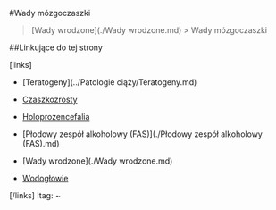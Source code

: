 #Wady mózgoczaszki

> [Wady wrodzone](./Wady wrodzone.md) > Wady mózgoczaszki



##Linkujące do tej strony

[links]

- [Teratogeny](../Patologie ciąży/Teratogeny.md)

- [Czaszkozrosty](./Czaszkozrosty.md)

- [Holoprozencefalia](./Holoprozencefalia.md)

- [Płodowy zespół alkoholowy (FAS)](./Płodowy zespół alkoholowy (FAS).md)

- [Wady wrodzone](./Wady wrodzone.md)

- [Wodogłowie](./Wodogłowie.md)


[/links]
!tag:
~

